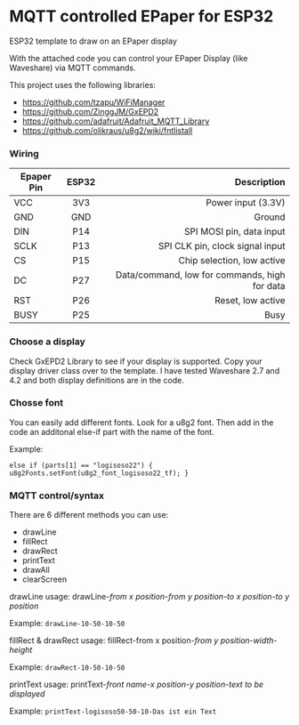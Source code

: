 # MQTT controlled EPaper for ESP32
ESP32 template to draw on an EPaper display

With the attached code you can control your EPaper Display (like Waveshare) via MQTT commands.

This project uses the following libraries:
- https://github.com/tzapu/WiFiManager
- https://github.com/ZinggJM/GxEPD2
- https://github.com/adafruit/Adafruit_MQTT_Library
- https://github.com/olikraus/u8g2/wiki/fntlistall

### Wiring

| Epaper Pin        | ESP32           | Description  |
| ------------- |:-------------:| -----:|
| VCC   |  3V3 | Power input (3.3V)|
| GND   | GND       |   Ground |
| DIN   | P14       | SPI MOSI pin, data input |
| SCLK  | P13      | SPI CLK pin, clock signal input |
| CS    |  P15       | Chip selection, low active |
| DC    |  P27        | Data/command, low for commands, high for data |
| RST   |  P26        | Reset, low active |
| BUSY  |  P25        | Busy |

### Choose a display
Check GxEPD2 Library to see if your display is supported. Copy your display driver class over to the template.
I have tested Waveshare 2.7 and 4.2 and both display definitions are in the code.

### Chosse font
You can easily add different fonts. Look for a u8g2 font.
Then add in the code an additonal else-if part with the name of the font.

Example:

`else if (parts[1] == "logisoso22") {
        u8g2Fonts.setFont(u8g2_font_logisoso22_tf);
      }`



### MQTT control/syntax
There are 6 different methods you can use:
- drawLine
- fillRect
- drawRect
- printText
- drawAll
- clearScreen

drawLine usage:
drawLine-*from x position*-*from y position*-*to x position*-*to y position*

Example: `drawLine-10-50-10-50`

fillRect & drawRect usage:
fillRect-from x position-*from y position*-*width*-*height*

Example: `drawRect-10-50-10-50`

printText usage:
printText-*front name*-*x position*-*y position*-*text to be displayed*

Example: `printText-logisoso50-50-10-Das ist ein Text`


